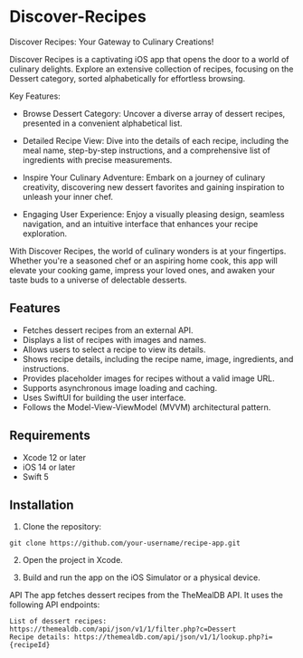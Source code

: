 # Discover-Recipes
Discover Recipes: Your Gateway to Culinary Creations!

Discover Recipes is a captivating iOS app that opens the door to a world of culinary delights. Explore an extensive collection of recipes, focusing on the Dessert category, sorted alphabetically for effortless browsing.

Key Features:
- Browse Dessert Category: Uncover a diverse array of dessert recipes, presented in a convenient alphabetical list.

- Detailed Recipe View: Dive into the details of each recipe, including the meal name, step-by-step instructions, and a comprehensive list of ingredients with precise measurements.

- Inspire Your Culinary Adventure: Embark on a journey of culinary creativity, discovering new dessert favorites and gaining inspiration to unleash your inner chef.

- Engaging User Experience: Enjoy a visually pleasing design, seamless navigation, and an intuitive interface that enhances your recipe exploration.

With Discover Recipes, the world of culinary wonders is at your fingertips. Whether you're a seasoned chef or an aspiring home cook, this app will elevate your cooking game, impress your loved ones, and awaken your taste buds to a universe of delectable desserts.


## Features

- Fetches dessert recipes from an external API.
- Displays a list of recipes with images and names.
- Allows users to select a recipe to view its details.
- Shows recipe details, including the recipe name, image, ingredients, and instructions.
- Provides placeholder images for recipes without a valid image URL.
- Supports asynchronous image loading and caching.
- Uses SwiftUI for building the user interface.
- Follows the Model-View-ViewModel (MVVM) architectural pattern.

## Requirements

- Xcode 12 or later
- iOS 14 or later
- Swift 5

## Installation

1. Clone the repository:
```
git clone https://github.com/your-username/recipe-app.git
```

2. Open the project in Xcode.

3. Build and run the app on the iOS Simulator or a physical device.

API
The app fetches dessert recipes from the TheMealDB API. It uses the following API endpoints:

```
List of dessert recipes: https://themealdb.com/api/json/v1/1/filter.php?c=Dessert
Recipe details: https://themealdb.com/api/json/v1/1/lookup.php?i={recipeId}
```


